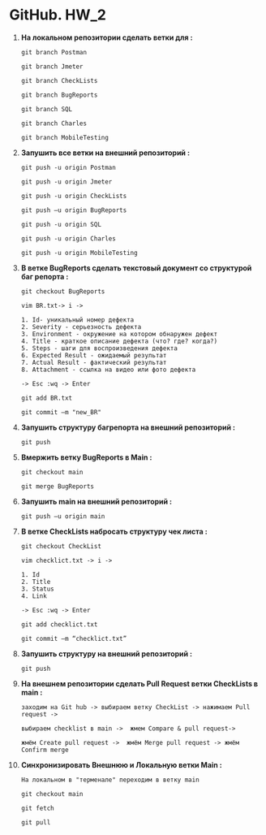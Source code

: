 
#  GitHub. HW_2
1.  **На локальном репозитории сделать ветки для :**

     `git branch Postman`
  
      `git branch Jmeter`
  
      `git branch CheckLists`
  
      `git branch BugReports`
  
      `git branch SQL`
  
      `git branch Charles`
  
      `git branch MobileTesting`
  

2.  **Запушить все ветки на внешний репозиторий :**

     
     `git push -u origin Postman`
     
     `git push -u origin Jmeter`
     
     `git push -u origin CheckLists`
     
     `git push –u origin BugReports`		 
     
     `git push -u origin SQL`
     
     `git push -u origin Charles`
     
     `git push -u origin MobileTesting`

3. **В ветке BugReports сделать текстовый документ со структурой баг репорта :**

     `git checkout BugReports`
     
     `vim BR.txt-> i -> `
     
       1. Id- уникальный номер дефекта
       2. Severity - серьезность дефекта
       3. Environment - окружение на котором обнаружен дефект
       4. Title - краткое описание дефекта (что? где? когда?)
       5. Steps - шаги для воспроизведения дефекта
       6. Expected Result - ожидаемый результат
       7. Actual Result - фактический результат
       8. Attachment - ссылка на видео или фото дефекта
       
     `-> Esc :wq -> Enter`

      `git add BR.txt`
 
      `git commit –m "new_BR"`

4. **Запушить структуру багрепорта на внешний репозиторий :**

      `git push`
    
5. **Вмержить ветку BugReports в Main :**

     `git checkout main`
 
     `git merge BugReports`

6. **Запушить main на внешний репозиторий :**
 
     `git push –u origin main`

7. **В ветке CheckLists набросать структуру чек листа :**

     `git checkout CheckList`
     
     `vim checklict.txt -> i ->`
     
       1. Id
       2. Title
       3. Status
       4. Link

      `-> Esc :wq -> Enter`

      `git add checklict.txt`
 
      `git commit –m “checklict.txt”`

8. **Запушить структуру на внешний репозиторий :** 

      `git push`

9. **На внешнем репозитории сделать Pull Request ветки CheckLists в main :**
 
      `заходим на Git hub -> выбираем ветку CheckList -> нажимаем Pull request ->`
      
      `выбираем checklist в main ->  жмем Compare & pull request->`
      
      `жмём Create pull request ->  жмём Merge pull request -> жмём Confirm merge`

10. **Синхронизировать Внешнюю и Локальную ветки Main :** 

        На локальном в "терменале" переходим в ветку main
        
      `git checkout main`
  
      `git fetch`
  
       `git pull`
